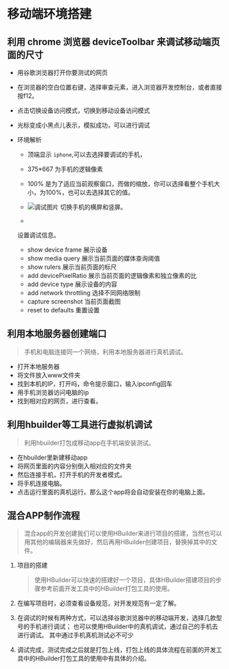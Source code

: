 # 移动端环境搭建

## 利用 chrome 浏览器 deviceToolbar 来调试移动端页面的尺寸

- 用谷歌浏览器打开你要测试的网页

- 在浏览器的空白位置右键，选择审查元素，进入浏览器开发控制台，或者直接按f12。

- 点击切换设备访问模式，切换到移动设备访问模式

- 光标变成小黑点儿表示，模拟成功，可以进行调试

- 环境解析

  

  - 顶端显示 `iphone`,可以去选择要调试的手机，

  - 375*667 为手机的逻辑像素

  - 100% 是为了适应当前观察窗口，而做的缩放，你可以选择看整个手机大小，为100%，也可以去选择其它的值。

  - ![调试图片](http://layout.hnz.kim/amWiki/images/shouji.png) 切换手机的横屏和竖屏。

  - 

     

    设置调试信息。

    - show device frame 展示设备
    - show media query 展示当前页面的媒体查询阈值
    - show rulers 展示当前页面的标尺
    - add devicePixelRatio 展示当前页面的逻辑像素和独立像素的比
    - add device type 展示设备的内容
    - add network throttling 选择不同网络限制
    - capture screenshot 当前页面截图
    - reset to defaults 重置设置

## 利用本地服务器创建端口

> 手机和电脑连接同一个网络，利用本地服务器进行真机调试。

- 打开本地服务器
- 将文件放入www文件夹
- 找到本机的IP，打开吗，命令提示窗口，输入ipconfig回车
- 用手机浏览器访问电脑的ip
- 找到相对应的网页，进行查看。

## 利用hbuilder等工具进行虚拟机调试

> 利用hbuilder打包成移动app在手机端安装测试。

- 在hbuilder里新建移动app
- 将网页里面的内容分别倒入相对应的文件夹
- 然后连接手机，打开手机的开发者模式。
- 将手机连接电脑。
- 点击运行里面的真机运行。那么这个app将会自动安装在你的电脑上面。

## 混合APP制作流程

> 混合app的开发创建我们可以使用HBuilder来进行项目的搭建，当然也可以用其他的编辑器来先做好，然后再用HBuilder创建项目，替换掉其中的文件。

1. 项目的搭建

   > 使用HBuilder可以快速的搭建好一个项目，具体HBuilder搭建项目的步骤参考前面开发工具中的HBuilder打包工具的使用。

2. 在编写项目时，必须查看设备规范，对开发规范有一定了解。

3. 在调试的时候有两种方式，可以选择谷歌浏览器中的移动端开发，选择几款型号的手机进行调试； 也可以使用HBuilder中的真机调试，通过自己的手机去进行调试。 其中通过手机真机测试必不可少

4. 调试完成，测试完成之后就是打包上线，打包上线的具体流程在前面的开发工具中的HBuilder打包工具的使用中有具体的介绍。